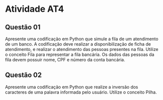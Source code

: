 <h1> Atividade AT4 </h1>
<h2> Questão 01 </h2>
<p> Apresente uma codificação em Python que simule a fila de um atendimento de um
banco. A codificação deve realizar a disponibilização de ficha de atendimento, e
realizar o atendimento das pessoas presentes na fila. Utilize o conceito Fila para
representar a fila bancária. Os dados das pessoas da fila devem possuir nome, CPF e
número da conta bancária. </p>
<h2> Questão 02 </h2>
<p> Apresente uma codificação em Python que realize a inversão dos caracteres de uma
palavra informada pelo usuário. Utilize o conceito Pilha. </p>
